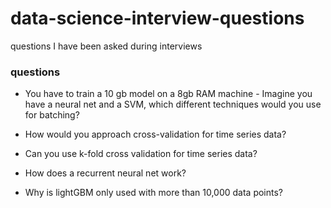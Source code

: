 # data-science-interview-questions
questions I have been asked during interviews


### questions

* You have to train a 10 gb model on a 8gb RAM machine - Imagine you have a neural net and a SVM, which different techniques would you use for batching?

* How would you approach cross-validation for time series data?

* Can you use k-fold cross validation for time series data?

* How does a recurrent neural net work? 

* Why is lightGBM only used with more than 10,000 data points? 
